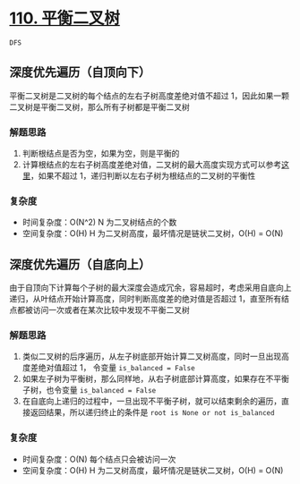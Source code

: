 # [110. 平衡二叉树](https://leetcode-cn.com/problems/balanced-binary-tree/solution/ping-heng-er-cha-shu-by-leetcode-solution/)

`DFS`

## 深度优先遍历（自顶向下）

平衡二叉树是二叉树的每个结点的左右子树高度差绝对值不超过 1，因此如果一颗二叉树是平衡二叉树，那么所有子树都是平衡二叉树

### 解题思路

1. 判断根结点是否为空，如果为空，则是平衡的
2. 计算根结点的左右子树高度差绝对值，二叉树的最大高度实现方式可以参考[这里](../104.二叉树的最大深度/solution.py)，如果不超过 1，递归判断以左右子树为根结点的二叉树的平衡性

### 复杂度

- 时间复杂度：O(N^2) N 为二叉树结点的个数
- 空间复杂度：O(H) H 为二叉树高度，最坏情况是链状二叉树，O(H) = O(N)

## 深度优先遍历（自底向上）

由于自顶向下计算每个子树的最大深度会造成冗余，容易超时，考虑采用自底向上递归，从叶结点开始计算高度，同时判断高度差的绝对值是否超过 1，直至所有结点都被访问一次或者在某次比较中发现不平衡二叉树

### 解题思路

1. 类似二叉树的后序遍历，从左子树底部开始计算二叉树高度，同时一旦出现高度差绝对值超过 1， 令变量 `is_balanced = False`
2. 如果左子树为平衡树，那么同样地，从右子树底部计算高度，如果存在不平衡子树，也令变量 `is_balanced = False`
3. 在自底向上递归的过程中，一旦出现不平衡子树，就可以结束剩余的遍历，直接返回结果，所以递归终止的条件是 `root is None or not is_balanced`

### 复杂度

- 时间复杂度：O(N) 每个结点只会被访问一次
- 空间复杂度：O(H) H 为二叉树高度，最坏情况是链状二叉树，O(H) = O(N) 
